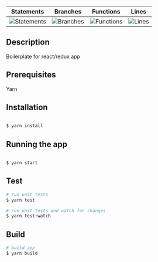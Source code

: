 | Statements                                                                  | Branches                                                                  | Functions                                                                  | Lines                                                                  |
| --------------------------------------------------------------------------- | ------------------------------------------------------------------------- | -------------------------------------------------------------------------- | ---------------------------------------------------------------------- |
| ![Statements](https://img.shields.io/badge/Coverage-100%25-brightgreen.svg) | ![Branches](https://img.shields.io/badge/Coverage-100%25-brightgreen.svg) | ![Functions](https://img.shields.io/badge/Coverage-100%25-brightgreen.svg) | ![Lines](https://img.shields.io/badge/Coverage-100%25-brightgreen.svg) |

## Description

Boilerplate for react/redux app

## Prerequisites

Yarn

## Installation

```bash

$ yarn install

```

## Running the app

```bash

$ yarn start

```

## Test

```bash
# run unit tests
$ yarn test

# run unit tests and watch for changes
$ yarn test:watch

```

## Build

```bash
# build app
$ yarn build


```
